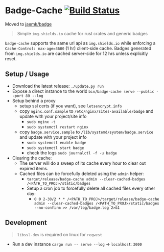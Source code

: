 # Badge-Cache [![Build Status](https://travis-ci.org/jaemk/badge-cache.svg?branch=master)](https://travis-ci.org/jaemk/badge-cache)

Moved to [jaemk/badge](https://github.com/jaemk/badge)


> Simple `img.shields.io` cache for rust crates and generic badges

`badge-cache` supports the same url api as `img.shields.io` while enforcing a `Cache-Control: max-age=3600` (1 hr) client-side cache. Badges generated from `img.shields.io` are cached server-side for 12 hrs unless explicitly reset.

## Setup / Usage

* Download the latest release: `./update.py run`
* Expose a direct instance to the world `bin/badge-cache serve --public --port 80 --log`
* Setup behind a proxy
    * setup ssl certs (if you want), see `letsencrypt.info`
    * copy `nginx.conf.sample` to `/etc/nginx/sites-available/badge` and update with your project/site info
        * `sudo nginx -t`
        * `sudo systemctl restart nginx`
    * copy `badge.service.sample` to `/lib/systemd/system/badge.service` and update with your project info
        * `sudo systemctl enable badge`
        * `sudo systemctl start badge`
        * check the logs `sudo journalctl -f -u badge`
* Clearing the cache:
    * The server will do a sweep of its cache every hour to clear out expired items.
    * Cached files can be forcefully deleted using the `admin` helper:
        * `target/release/badge-cache admin --clear-cached-badges /<PATH_TO_PROJ>/static/badges`
        * Setup a cron job to forcefully delete all cached files every other day:
            * `0 0 2-30/2 * * /<PATH_TO_PROJ>/target/release/badge-cache admin --clear-cached-badges /<PATH_TO_PROJ>/static/badges --no-confirm >> /var/log/badge.log 2>&1`

## Development

> `libssl-dev` is required on linux for `reqwest`

* Run a dev instance `cargo run -- serve --log` -> `localhost:3000`

